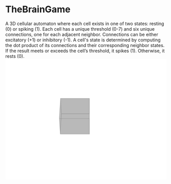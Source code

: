 # TheBrainGame
A 3D cellular automaton where each cell exists in one of two states: resting (0) or spiking (1).
Each cell has a unique threshold (0-7) and six unique connections, one for each adjacent neighbor.
Connections can be either excitatory (+1) or inhibitory (-1).
A cell's state is determined by computing the dot product of its connections and their corresponding neighbor states.
If the result meets or exceeds the cell’s threshold, it spikes (1). Otherwise, it rests (0).
![Current Progress](output.gif)
